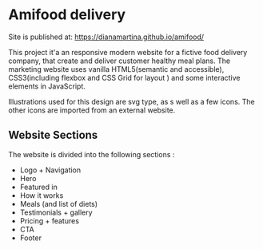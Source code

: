 # Amifood delivery

Site is published at: https://dianamartina.github.io/amifood/

This project it'a an responsive modern website for a fictive food delivery company, that create and deliver customer healthy meal plans.
The marketing website uses vanilla HTML5(semantic and accessible), CSS3(including flexbox and CSS Grid for layout ) and some interactive elements in JavaScript.

Illustrations used for this design are svg type, as s well as a few icons. The other icons are imported from an external website.

## Website Sections

The website is divided into the following sections :

- Logo + Navigation
- Hero
- Featured in
- How it works
- Meals (and list of diets)
- Testimonials + gallery
- Pricing + features
- CTA
- Footer
